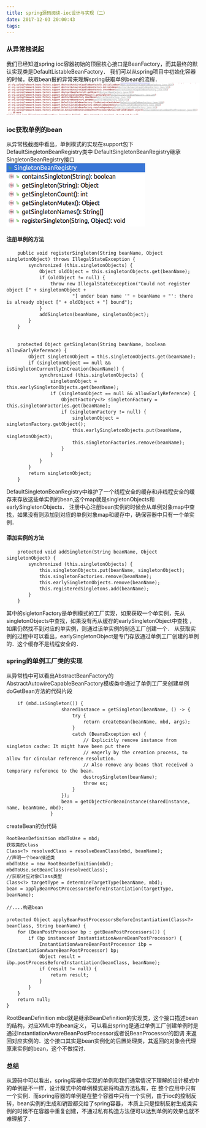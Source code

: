 ```yaml
---
title: spring源码阅读-ioc设计与实现（二）
date: 2017-12-03 20:00:43
tags:
---
```

### 从异常栈说起
我们已经知道spring ioc容器初始的顶层核心接口是BeanFactory，而其最终的默认实现类是DefaultListableBeanFactory．
我们可以从spring项目中初始化容器的时候，获取bean报的异常来理解spring获取单例bean的流程．
![spring初始化容器获取bean失败报错](/images/img1.1.png)
<!--more-->

### ioc获取单例的bean
从异常栈截图中看出，单例模式的实现在support包下DefaultSingletonBeanRegistry类中
DefaultSingletonBeanRegistry继承SingletonBeanRegistry接口
![SingletonBeanRegistry接口](/images/img1.2.png)

#### 注册单例的方法

```
	public void registerSingleton(String beanName, Object singletonObject) throws IllegalStateException {
		synchronized (this.singletonObjects) {
			Object oldObject = this.singletonObjects.get(beanName);
			if (oldObject != null) {
				throw new IllegalStateException("Could not register object [" + singletonObject +
						"] under bean name '" + beanName + "': there is already object [" + oldObject + "] bound");
			}
			addSingleton(beanName, singletonObject);
		}
	}
	
```
```
	protected Object getSingleton(String beanName, boolean allowEarlyReference) {
		Object singletonObject = this.singletonObjects.get(beanName);
		if (singletonObject == null && isSingletonCurrentlyInCreation(beanName)) {
			synchronized (this.singletonObjects) {
				singletonObject = this.earlySingletonObjects.get(beanName);
				if (singletonObject == null && allowEarlyReference) {
					ObjectFactory<?> singletonFactory = this.singletonFactories.get(beanName);
					if (singletonFactory != null) {
						singletonObject = singletonFactory.getObject();
						this.earlySingletonObjects.put(beanName, singletonObject);
						this.singletonFactories.remove(beanName);
					}
				}
			}
		}
		return singletonObject;
	}
```
DefaultSingletonBeanRegistry中维护了一个线程安全的缓存和非线程安全的缓存来存放这些单实例的bean,这个map就是singletonObjects和earlySingletonObjects．
注册中心注册bean实例的时候会从单例对象map中查找，如果没有则添加到对应的单例对象map和缓存中，确保容器中只有一个单实例．

#### 添加实例的方法
```
	protected void addSingleton(String beanName, Object singletonObject) {
		synchronized (this.singletonObjects) {
			this.singletonObjects.put(beanName, singletonObject);
			this.singletonFactories.remove(beanName);
			this.earlySingletonObjects.remove(beanName);
			this.registeredSingletons.add(beanName);
		}
	}
```
其中的sigletonFactory是单例模式的工厂实现，如果获取一个单实例，先从singletonObjects中查找，如果没有再从缓存的earlySingletonObject中查找
，如果仍然找不到对应的单实例，则通过该单实例的制造工厂创建一个．
从获取实例的过程中可以看出，earlySingletonObject是专门存放通过单例工厂创建的单例的．这个缓存不是线程安全的．

### spring的单例工厂类的实现
从异常栈中可以看出AbstractBeanFactory的AbstractAutowireCapableBeanFactory模板类中通过了单例工厂来创建单例
doGetBean方法的代码片段
```
	if (mbd.isSingleton()) {
					sharedInstance = getSingleton(beanName, () -> {
						try {
							return createBean(beanName, mbd, args);
						}
						catch (BeansException ex) {
							// Explicitly remove instance from singleton cache: It might have been put there
							// eagerly by the creation process, to allow for circular reference resolution.
							// Also remove any beans that received a temporary reference to the bean.
							destroySingleton(beanName);
							throw ex;
						}
					});
					bean = getObjectForBeanInstance(sharedInstance, name, beanName, mbd);
				}
```

createBean的伪代码
```
RootBeanDefinition mbdToUse = mbd;
获取类的class
Class<?> resolvedClass = resolveBeanClass(mbd, beanName);
//声明一个bean描述类
mbdToUse = new RootBeanDefinition(mbd);
mbdToUse.setBeanClass(resolvedClass);
//获取对应对象Class类型
Class<?> targetType = determineTargetType(beanName, mbd);
bean = applyBeanPostProcessorsBeforeInstantiation(targetType, beanName);

//....构造bean

protected Object applyBeanPostProcessorsBeforeInstantiation(Class<?> beanClass, String beanName) {
    for (BeanPostProcessor bp : getBeanPostProcessors()) {
        if (bp instanceof InstantiationAwareBeanPostProcessor) {
            InstantiationAwareBeanPostProcessor ibp = (InstantiationAwareBeanPostProcessor) bp;
            Object result = ibp.postProcessBeforeInstantiation(beanClass, beanName);
            if (result != null) {
                return result;
            }
        }
    }
    return null;
}

```
RootBeanDefinition mbd就是继承BeanDefinition的实现类，这个接口描述bean的结构，对应XML中的bean定义，
可以看出spring是通过单例工厂创建单例时是通过InstantiationAwareBeanPostProcessor或者说BeanProcessor的回调
来返回对应实例的．这个接口其实是bean实例化的后置处理类，其返回的对象会代理原来实例的bean，这个不做探讨．

### 总结
从源码中可以看出，spring容器中实现的单例和我们通常情况下理解的设计模式中的单例是不一样，设计模式中的单例模式是将构造方法私有，在
整个应用中只有一个实例．而spring容器的单例是在整个容器中只有一个实例，由于ioc的控制反转，bean实例的生成和销毁都交给了spring容器，
本质上只是控制反射生成类实例的时候不在容器中重复创建，不通过私有构造方法便可以达到单例的效果也就不难理解了．
